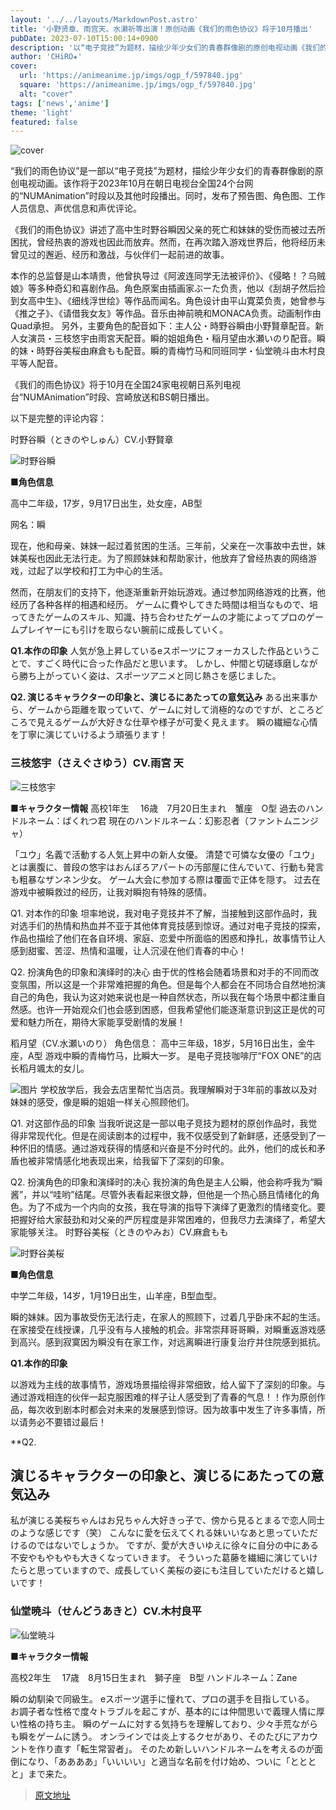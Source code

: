 ```yaml
---
layout: '../../layouts/MarkdownPost.astro'
title: '小野贤章、雨宫天、水濑祈等出演！原创动画《我们的雨色协议》将于10月播出'
pubDate: 2023-07-10T15:00:14+0900
description: '以“电子竞技”为题材，描绘少年少女们的青春群像剧的原创电视动画《我们的雨色协议》将于2023年10月在朝日电视台全国24个台网“NUMAnimation”时段以及其他频道播出。同时公开了声优信息和声优评论等。'
author: 'CHiRO★'
cover:
  url: 'https://animeanime.jp/imgs/ogp_f/597840.jpg'
  square: 'https://animeanime.jp/imgs/ogp_f/597840.jpg'
  alt: "cover"
tags: ['news','anime']
theme: 'light'
featured: false
---
```


![cover](https://animeanime.jp/imgs/ogp_f/597840.jpg)

“我们的雨色协议”是一部以“电子竞技”为题材，描绘少年少女们的青春群像剧的原创电视动画。该作将于2023年10月在朝日电视台全国24个台网的“NUMAnimation”时段以及其他时段播出。同时，发布了预告图、角色图、工作人员信息、声优信息和声优评论。

《我们的雨色协议》讲述了高中生时野谷瞬因父亲的死亡和妹妹的受伤而被过去所困扰，曾经热衷的游戏也因此而放弃。然而，在再次踏入游戏世界后，他将经历未曾见过的邂逅、经历和激战，与伙伴们一起前进的故事。

本作的总监督是山本靖贵，他曾执导过《阿波连同学无法被评价》、《侵略！？乌贼娘》等多种奇幻和喜剧作品。角色原案由插画家ぶーた负责，他以《刮胡子然后捡到女高中生》、《细线浮世绘》等作品而闻名。角色设计由平山寛菜负责，她曾参与《推之子》、《请借我女友》等作品。音乐由神前暁和MONACA负责。动画制作由Quad承担。
另外，主要角色的配音如下：主人公・時野谷瞬由小野賢章配音。新人女演员・三枝悠宇由雨宮天配音。瞬的姐姐角色・稲月望由水瀬いのり配音。瞬的妹・時野谷美桜由麻倉もも配音。瞬的青梅竹马和同班同学・仙堂暁斗由木村良平等人配音。

《我们的雨色协议》将于10月在全国24家电视朝日系列电视台“NUMAnimation”时段、宫崎放送和BS朝日播出。

以下是完整的评论内容：

时野谷瞬（ときのやしゅん）CV.小野賢章

![时野谷瞬](https://animeanime.jp/imgs/zoom/597843.jpg)

**■角色信息**

高中二年级，17岁，9月17日出生，处女座，AB型

网名：瞬

现在，他和母亲、妹妹一起过着贫困的生活。三年前，父亲在一次事故中去世，妹妹美桜也因此无法行走。为了照顾妹妹和帮助家计，他放弃了曾经热衷的网络游戏，过起了以学校和打工为中心的生活。

然而，在朋友们的支持下，他逐渐重新开始玩游戏。通过参加网络游戏的比赛，他经历了各种各样的相遇和经历。
ゲームに費やしてきた時間は相当なもので、培ってきたゲームのスキル、知識、持ち合わせたゲームの才能によってプロのゲームプレイヤーにも引けを取らない腕前に成長していく。

**Q1.本作の印象**
人気が急上昇しているeスポーツにフォーカスした作品ということで、すごく時代に合った作品だと思います。 しかし、仲間と切磋琢磨しながら勝ち上がっていく姿は、スポーツアニメと同じ熱さを感じました。

**Q2.   演じるキャラクターの印象と、演じるにあたっての意気込み**
ある出来事から、ゲームから距離を取っていて、ゲームに対して消極的なのですが、ところどころで見えるゲームが大好きな仕草や様子が可愛く見えます。 瞬の繊細な心情を丁寧に演じていけるよう頑張ります！

### 三枝悠宇（さえぐさゆう）CV.雨宮 天
![三枝悠宇](https://animeanime.jp/imgs/zoom/597842.jpg)

**■キャラクター情報**
高校1年生 　16歳　7月20日生まれ　蟹座　O型
過去のハンドルネーム：ばくれつ君
現在のハンドルネーム：幻影忍者（ファントムニンジャ）

「ユウ」名義で活動する人気上昇中の新人女優。 
清楚で可憐な女優の「ユウ」とは裏腹に、普段の悠宇はおんぼろアパートの汚部屋に住んでいて、行動も発言も粗暴なザンネン少女。 ゲーム大会に参加する際は覆面で正体を隠す。
过去在游戏中被瞬救过的经历，让我对瞬抱有特殊的感情。

Q1. 对本作的印象
坦率地说，我对电子竞技并不了解，当接触到这部作品时，我对选手们的热情和热血并不亚于其他体育竞技感到惊讶。通过对电子竞技的探索，作品也描绘了他们在各自环境、家庭、恋爱中所面临的困惑和挣扎，故事情节让人感到甜蜜、苦涩、热情和温暖，让人沉浸在他们青春的中心！

Q2. 扮演角色的印象和演绎时的决心
由于优的性格会随着场景和对手的不同而改变氛围，所以这是一个非常难把握的角色。但是每个人都会在不同场合自然地扮演自己的角色，我认为这对她来说也是一种自然状态，所以我在每个场景中都注重自然感。也许一开始观众们也会感到困惑，但我希望他们能逐渐意识到这正是优的可爱和魅力所在，期待大家能享受剧情的发展！

稻月望（CV.水瀬いのり）
角色信息：
高中三年级，18岁，5月16日出生，金牛座，A型
游戏中瞬的青梅竹马，比瞬大一岁。
是电子竞技咖啡厅“FOX ONE”的店长稻月颯太的女儿。

![图片](https://animeanime.jp/imgs/zoom/597841.jpg)
学校放学后，我会去店里帮忙当店员。我理解瞬对于3年前的事故以及对妹妹的感受，像是瞬的姐姐一样关心照顾他们。

Q1. 对这部作品的印象
当我听说这是一部以电子竞技为题材的原创作品时，我觉得非常现代化。但是在阅读剧本的过程中，我不仅感受到了新鲜感，还感受到了一种怀旧的情感。通过游戏获得的情感和兴奋是不分时代的。此外，他们的成长和矛盾也被非常情感化地表现出来，给我留下了深刻的印象。

Q2. 扮演角色的印象和演绎时的决心
我扮演的角色是主人公瞬，他会称呼我为“瞬酱”，并以“哇哟”结尾。尽管外表看起来很文静，但他是一个热心肠且情绪化的角色。为了不成为一个内向的女孩，我在导演的指导下演绎了更激烈的情绪变化。要把握好给大家鼓劲和对父亲的严厉程度是非常困难的，但我尽力去演绎了，希望大家能够关注。
时野谷美桜（ときのやみお）CV.麻倉もも

![时野谷美桜](https://animeanime.jp/imgs/zoom/597844.jpg)

**■角色信息**

中学二年级，14岁，1月19日出生，山羊座，B型血型。

瞬的妹妹。因为事故受伤无法行走，在家人的照顾下，过着几乎卧床不起的生活。在家接受在线授课，几乎没有与人接触的机会。非常崇拜哥哥瞬，对瞬重返游戏感到高兴。感到寂寞因为瞬没有在家工作，对远离瞬进行康复治疗并住院感到抵抗。

**Q1.本作的印象**

以游戏为主线的故事情节，游戏场景描绘得非常细致，给人留下了深刻的印象。与通过游戏相连的伙伴一起克服困难的样子让人感受到了青春的气息！！作为原创作品，每次收到剧本时都会对未来的发展感到惊讶。因为故事中发生了许多事情，所以请务必不要错过最后！

**Q2.
## 演じるキャラクターの印象と、演じるにあたっての意気込み

私が演じる美桜ちゃんはお兄ちゃん大好きっ子で、傍から見るとまるで恋人同士のような感じです（笑）
こんなに愛を伝えてくれる妹いいなあと思っていただけるのではないでしょうか。 ですが、愛が大きいゆえに徐々に自分の中にある不安やもやもやも大きくなっていきます。
そういった葛藤を繊細に演じていけたらと思っていますので、成長していく美桜の姿にも注目していただけると嬉しいです！

### 仙堂暁斗（せんどうあきと）CV.木村良平

![仙堂暁斗](https://animeanime.jp/imgs/zoom/597845.jpg)

**■キャラクター情報**

高校2年生 　17歳　8月15日生まれ　獅子座　B型
ハンドルネーム：Zane

瞬の幼馴染で同級生。 
eスポーツ選手に憧れて、プロの選手を目指している。 
お調子者な性格で度々トラブルを起こすが、基本的には仲間思いで義理人情に厚い性格の持ち主。 
瞬のゲームに対する気持ちを理解しており、少々手荒ながらも瞬をゲームに誘う。 
オンラインでは炎上するクセがあり、そのたびにアカウントを作り直す「転生常習者」。 
そのため新しいハンドルネームを考えるのが面倒になり、「ああああ」「いいいい」と適当な名前を付け始め、ついに「とととと」まで来た。

>[原文地址](https://animeanime.jp/article/2023/07/10/78491.html)  